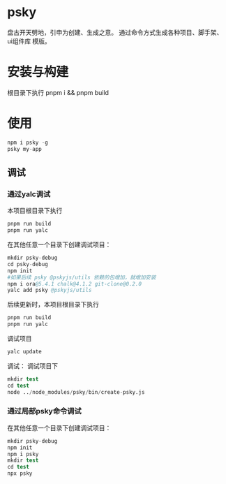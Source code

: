 # psky
盘古开天劈地，引申为创建、生成之意。
通过命令方式生成各种项目、脚手架、ui组件库 模版。

# 安装与构建
根目录下执行 pnpm i && pnpm build

# 使用
```s
npm i psky -g
psky my-app
```

## 调试

### 通过yalc调试
本项目根目录下执行
```s
pnpm run build
pnpm run yalc
```

在其他任意一个目录下创建调试项目：
```s
mkdir psky-debug
cd psky-debug
npm init
#如果后续 psky @pskyjs/utils 依赖的包增加，就增加安装
npm i ora@5.4.1 chalk@4.1.2 git-clone@0.2.0
yalc add psky @pskyjs/utils
```

后续更新时，本项目根目录下执行
```s
pnpm run build
pnpm run yalc
```
调试项目
```s
yalc update
```

调试：
调试项目下
```s
mkdir test
cd test
node ../node_modules/psky/bin/create-psky.js
```


### 通过局部psky命令调试
在其他任意一个目录下创建调试项目：
```s
mkdir psky-debug
npm init
npm i psky
mkdir test
cd test
npx psky
```






